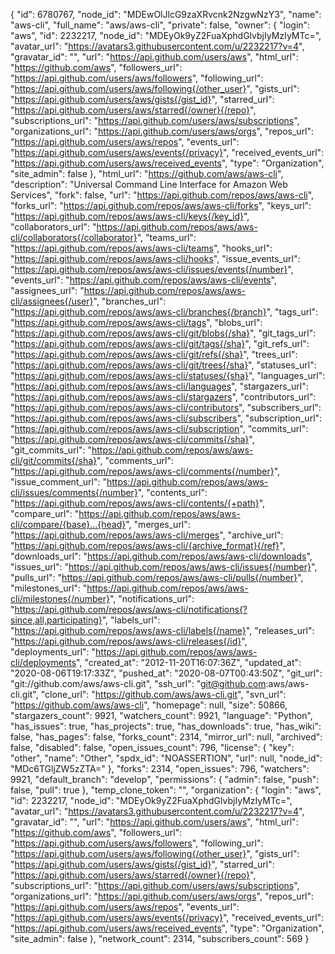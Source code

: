 {
  "id": 6780767,
  "node_id": "MDEwOlJlcG9zaXRvcnk2NzgwNzY3",
  "name": "aws-cli",
  "full_name": "aws/aws-cli",
  "private": false,
  "owner": {
    "login": "aws",
    "id": 2232217,
    "node_id": "MDEyOk9yZ2FuaXphdGlvbjIyMzIyMTc=",
    "avatar_url": "https://avatars3.githubusercontent.com/u/2232217?v=4",
    "gravatar_id": "",
    "url": "https://api.github.com/users/aws",
    "html_url": "https://github.com/aws",
    "followers_url": "https://api.github.com/users/aws/followers",
    "following_url": "https://api.github.com/users/aws/following{/other_user}",
    "gists_url": "https://api.github.com/users/aws/gists{/gist_id}",
    "starred_url": "https://api.github.com/users/aws/starred{/owner}{/repo}",
    "subscriptions_url": "https://api.github.com/users/aws/subscriptions",
    "organizations_url": "https://api.github.com/users/aws/orgs",
    "repos_url": "https://api.github.com/users/aws/repos",
    "events_url": "https://api.github.com/users/aws/events{/privacy}",
    "received_events_url": "https://api.github.com/users/aws/received_events",
    "type": "Organization",
    "site_admin": false
  },
  "html_url": "https://github.com/aws/aws-cli",
  "description": "Universal Command Line Interface for Amazon Web Services",
  "fork": false,
  "url": "https://api.github.com/repos/aws/aws-cli",
  "forks_url": "https://api.github.com/repos/aws/aws-cli/forks",
  "keys_url": "https://api.github.com/repos/aws/aws-cli/keys{/key_id}",
  "collaborators_url": "https://api.github.com/repos/aws/aws-cli/collaborators{/collaborator}",
  "teams_url": "https://api.github.com/repos/aws/aws-cli/teams",
  "hooks_url": "https://api.github.com/repos/aws/aws-cli/hooks",
  "issue_events_url": "https://api.github.com/repos/aws/aws-cli/issues/events{/number}",
  "events_url": "https://api.github.com/repos/aws/aws-cli/events",
  "assignees_url": "https://api.github.com/repos/aws/aws-cli/assignees{/user}",
  "branches_url": "https://api.github.com/repos/aws/aws-cli/branches{/branch}",
  "tags_url": "https://api.github.com/repos/aws/aws-cli/tags",
  "blobs_url": "https://api.github.com/repos/aws/aws-cli/git/blobs{/sha}",
  "git_tags_url": "https://api.github.com/repos/aws/aws-cli/git/tags{/sha}",
  "git_refs_url": "https://api.github.com/repos/aws/aws-cli/git/refs{/sha}",
  "trees_url": "https://api.github.com/repos/aws/aws-cli/git/trees{/sha}",
  "statuses_url": "https://api.github.com/repos/aws/aws-cli/statuses/{sha}",
  "languages_url": "https://api.github.com/repos/aws/aws-cli/languages",
  "stargazers_url": "https://api.github.com/repos/aws/aws-cli/stargazers",
  "contributors_url": "https://api.github.com/repos/aws/aws-cli/contributors",
  "subscribers_url": "https://api.github.com/repos/aws/aws-cli/subscribers",
  "subscription_url": "https://api.github.com/repos/aws/aws-cli/subscription",
  "commits_url": "https://api.github.com/repos/aws/aws-cli/commits{/sha}",
  "git_commits_url": "https://api.github.com/repos/aws/aws-cli/git/commits{/sha}",
  "comments_url": "https://api.github.com/repos/aws/aws-cli/comments{/number}",
  "issue_comment_url": "https://api.github.com/repos/aws/aws-cli/issues/comments{/number}",
  "contents_url": "https://api.github.com/repos/aws/aws-cli/contents/{+path}",
  "compare_url": "https://api.github.com/repos/aws/aws-cli/compare/{base}...{head}",
  "merges_url": "https://api.github.com/repos/aws/aws-cli/merges",
  "archive_url": "https://api.github.com/repos/aws/aws-cli/{archive_format}{/ref}",
  "downloads_url": "https://api.github.com/repos/aws/aws-cli/downloads",
  "issues_url": "https://api.github.com/repos/aws/aws-cli/issues{/number}",
  "pulls_url": "https://api.github.com/repos/aws/aws-cli/pulls{/number}",
  "milestones_url": "https://api.github.com/repos/aws/aws-cli/milestones{/number}",
  "notifications_url": "https://api.github.com/repos/aws/aws-cli/notifications{?since,all,participating}",
  "labels_url": "https://api.github.com/repos/aws/aws-cli/labels{/name}",
  "releases_url": "https://api.github.com/repos/aws/aws-cli/releases{/id}",
  "deployments_url": "https://api.github.com/repos/aws/aws-cli/deployments",
  "created_at": "2012-11-20T16:07:36Z",
  "updated_at": "2020-08-06T19:17:33Z",
  "pushed_at": "2020-08-07T00:43:50Z",
  "git_url": "git://github.com/aws/aws-cli.git",
  "ssh_url": "git@github.com:aws/aws-cli.git",
  "clone_url": "https://github.com/aws/aws-cli.git",
  "svn_url": "https://github.com/aws/aws-cli",
  "homepage": null,
  "size": 50866,
  "stargazers_count": 9921,
  "watchers_count": 9921,
  "language": "Python",
  "has_issues": true,
  "has_projects": true,
  "has_downloads": true,
  "has_wiki": false,
  "has_pages": false,
  "forks_count": 2314,
  "mirror_url": null,
  "archived": false,
  "disabled": false,
  "open_issues_count": 796,
  "license": {
    "key": "other",
    "name": "Other",
    "spdx_id": "NOASSERTION",
    "url": null,
    "node_id": "MDc6TGljZW5zZTA="
  },
  "forks": 2314,
  "open_issues": 796,
  "watchers": 9921,
  "default_branch": "develop",
  "permissions": {
    "admin": false,
    "push": false,
    "pull": true
  },
  "temp_clone_token": "",
  "organization": {
    "login": "aws",
    "id": 2232217,
    "node_id": "MDEyOk9yZ2FuaXphdGlvbjIyMzIyMTc=",
    "avatar_url": "https://avatars3.githubusercontent.com/u/2232217?v=4",
    "gravatar_id": "",
    "url": "https://api.github.com/users/aws",
    "html_url": "https://github.com/aws",
    "followers_url": "https://api.github.com/users/aws/followers",
    "following_url": "https://api.github.com/users/aws/following{/other_user}",
    "gists_url": "https://api.github.com/users/aws/gists{/gist_id}",
    "starred_url": "https://api.github.com/users/aws/starred{/owner}{/repo}",
    "subscriptions_url": "https://api.github.com/users/aws/subscriptions",
    "organizations_url": "https://api.github.com/users/aws/orgs",
    "repos_url": "https://api.github.com/users/aws/repos",
    "events_url": "https://api.github.com/users/aws/events{/privacy}",
    "received_events_url": "https://api.github.com/users/aws/received_events",
    "type": "Organization",
    "site_admin": false
  },
  "network_count": 2314,
  "subscribers_count": 569
}
